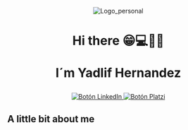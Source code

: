 <p align="center">
  <img src="Logo-persona_Fondo_blanco.png" alt="Logo_personal">
</p>
<h1 align="center">Hi there 😁💻🧑‍💻
  
I´m Yadlif Hernandez </h1>
  
<p align="center">
  <a href="https://https://www.linkedin.com/in/yadlifmhernandez-zapata//">
    <img src="boton_linkedin.jpeg"  alt="Botón LinkedIn">
  </a>
  <a href="https://platzi.com/p/yadkomateo//">
    <img src="boton_platzi.jpeg" alt="Botón Platzi">
  </a>
</p>

## A little bit about me
